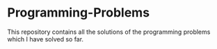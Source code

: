 # Programming-Problems
This repository contains all the solutions of the programming problems which I have solved so far.